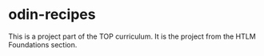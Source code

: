 # odin-recipes
This is a project part of the TOP curriculum.
It is the project from  the HTLM Foundations section.
